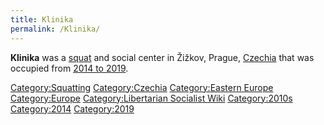 ```yaml
---
title: Klinika
permalink: /Klinika/
---
```


**Klinika** was a [squat](List_of_Squats.md "wikilink") and social center
in Žižkov, Prague, [Czechia](Czechia.md "wikilink") that was occupied from
[2014 to
2019](Timeline_of_Libertarian_Socialism_in_Eastern_Europe.md "wikilink").

[Category:Squatting](Category:Squatting.md "wikilink")
[Category:Czechia](Category:Czechia.md "wikilink") [Category:Eastern
Europe](Category:Eastern_Europe.md "wikilink")
[Category:Europe](Category:Europe.md "wikilink") [Category:Libertarian
Socialist Wiki](Category:Libertarian_Socialist_Wiki.md "wikilink")
[Category:2010s](Category:2010s.md "wikilink")
[Category:2014](Category:2014.md "wikilink")
[Category:2019](Category:2019.md "wikilink")